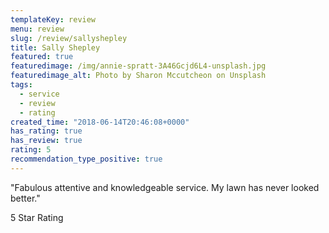 ```yaml
---
templateKey: review
menu: review
slug: /review/sallyshepley 
title: Sally Shepley 
featured: true
featuredimage: /img/annie-spratt-3A46Gcjd6L4-unsplash.jpg
featuredimage_alt: Photo by Sharon Mccutcheon on Unsplash
tags:
  - service
  - review
  - rating
created_time: "2018-06-14T20:46:08+0000"
has_rating: true
has_review: true
rating: 5
recommendation_type_positive: true
---
```

"Fabulous attentive and knowledgeable service. My lawn has never looked better."

5 Star Rating